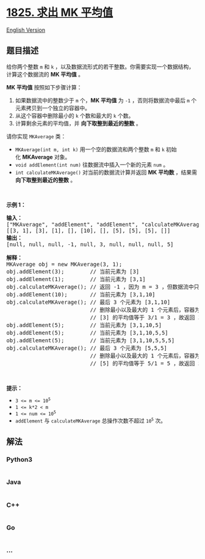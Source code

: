 # [1825. 求出 MK 平均值](https://leetcode.cn/problems/finding-mk-average)

[English Version](/solution/1800-1899/1825.Finding%20MK%20Average/README_EN.md)

## 题目描述

<!-- 这里写题目描述 -->

<p>给你两个整数&nbsp;<code>m</code>&nbsp;和&nbsp;<code>k</code>&nbsp;，以及数据流形式的若干整数。你需要实现一个数据结构，计算这个数据流的 <b>MK 平均值</b>&nbsp;。</p>

<p><strong>MK 平均值</strong>&nbsp;按照如下步骤计算：</p>

<ol>
	<li>如果数据流中的整数少于 <code>m</code>&nbsp;个，<strong>MK 平均值</strong>&nbsp;为 <code>-1</code>&nbsp;，否则将数据流中最后 <code>m</code>&nbsp;个元素拷贝到一个独立的容器中。</li>
	<li>从这个容器中删除最小的 <code>k</code>&nbsp;个数和最大的 <code>k</code>&nbsp;个数。</li>
	<li>计算剩余元素的平均值，并 <strong>向下取整到最近的整数</strong>&nbsp;。</li>
</ol>

<p>请你实现&nbsp;<code>MKAverage</code>&nbsp;类：</p>

<ul>
	<li><code>MKAverage(int m, int k)</code>&nbsp;用一个空的数据流和两个整数 <code>m</code>&nbsp;和 <code>k</code>&nbsp;初始化&nbsp;<strong>MKAverage</strong>&nbsp;对象。</li>
	<li><code>void addElement(int num)</code>&nbsp;往数据流中插入一个新的元素&nbsp;<code>num</code>&nbsp;。</li>
	<li><code>int calculateMKAverage()</code>&nbsp;对当前的数据流计算并返回 <strong>MK 平均数</strong>&nbsp;，结果需 <strong>向下取整到最近的整数</strong> 。</li>
</ul>

<p>&nbsp;</p>

<p><strong>示例 1：</strong></p>

<pre>
<strong>输入：</strong>
["MKAverage", "addElement", "addElement", "calculateMKAverage", "addElement", "calculateMKAverage", "addElement", "addElement", "addElement", "calculateMKAverage"]
[[3, 1], [3], [1], [], [10], [], [5], [5], [5], []]
<strong>输出：</strong>
[null, null, null, -1, null, 3, null, null, null, 5]

<strong>解释：</strong>
MKAverage obj = new MKAverage(3, 1); 
obj.addElement(3);        // 当前元素为 [3]
obj.addElement(1);        // 当前元素为 [3,1]
obj.calculateMKAverage(); // 返回 -1 ，因为 m = 3 ，但数据流中只有 2 个元素
obj.addElement(10);       // 当前元素为 [3,1,10]
obj.calculateMKAverage(); // 最后 3 个元素为 [3,1,10]
                          // 删除最小以及最大的 1 个元素后，容器为 [3]
                          // [3] 的平均值等于 3/1 = 3 ，故返回 3
obj.addElement(5);        // 当前元素为 [3,1,10,5]
obj.addElement(5);        // 当前元素为 [3,1,10,5,5]
obj.addElement(5);        // 当前元素为 [3,1,10,5,5,5]
obj.calculateMKAverage(); // 最后 3 个元素为 [5,5,5]
                          // 删除最小以及最大的 1 个元素后，容器为 [5]
                          // [5] 的平均值等于 5/1 = 5 ，故返回 5
</pre>

<p>&nbsp;</p>

<p><strong>提示：</strong></p>

<ul>
	<li><code>3 &lt;= m &lt;= 10<sup>5</sup></code></li>
	<li><code>1 &lt;= k*2 &lt; m</code></li>
	<li><code>1 &lt;= num &lt;= 10<sup>5</sup></code></li>
	<li><code>addElement</code> 与&nbsp;<code>calculateMKAverage</code>&nbsp;总操作次数不超过 <code>10<sup>5</sup></code> 次。</li>
</ul>


## 解法

<!-- 这里可写通用的实现逻辑 -->

<!-- tabs:start -->

### **Python3**

<!-- 这里可写当前语言的特殊实现逻辑 -->

```python

```

### **Java**

<!-- 这里可写当前语言的特殊实现逻辑 -->

```java

```

### **C++**

```cpp

```

### **Go**

```go

```

### **...**

```

```

<!-- tabs:end -->